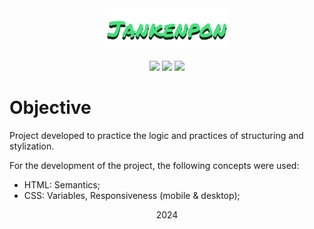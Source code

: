 <div align="center">
  <div>
    <img src="img/jankenpon-logo.png">
  </div>

  <br>

  <div>
    <img src="https://img.shields.io/badge/HTML5-059669?style=for-the-badge&logo=html5&logoColor=052e16"/>
    <img src="https://img.shields.io/badge/CSS3-059669?style=for-the-badge&logo=css3&logoColor=052e16"/>
    <img src="https://img.shields.io/badge/JavaScript-059669?style=for-the-badge&logo=javascript&logoColor=052e16"/>
  </div>
</div>

# Objective

Project developed to practice the logic and practices of structuring and stylization.

For the development of the project, the following concepts were used:
- HTML: Semantics;
- CSS: Variables, Responsiveness (mobile & desktop);

<div align="center">
    <span>2024</span>
</div>
